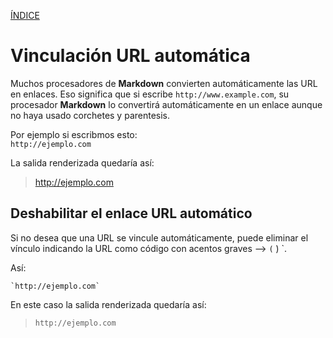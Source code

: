 [ÍNDICE](https://github.com/Zet0699/Guia_markdown/blob/Zet_main/README.md)



# **Vinculación URL automática**
Muchos procesadores de **Markdown** convierten automáticamente las URL en enlaces. 
Eso significa que si escribe `http://www.example.com`, su procesador **Markdown** lo convertirá automáticamente en un enlace aunque no haya usado corchetes y parentesis.

Por ejemplo si escribmos esto:     
`http://ejemplo.com`     

La salida renderizada quedaría así:          
> http://ejemplo.com      

## **Deshabilitar el enlace URL automático**
Si no desea que una URL se vincule automáticamente, puede eliminar el vínculo indicando la URL como código con acentos graves --> ` ( ` ) `.     

Así:      
```     
`http://ejemplo.com`     
```     

En este caso la salida renderizada quedaría así:     
> `http://ejemplo.com`     
